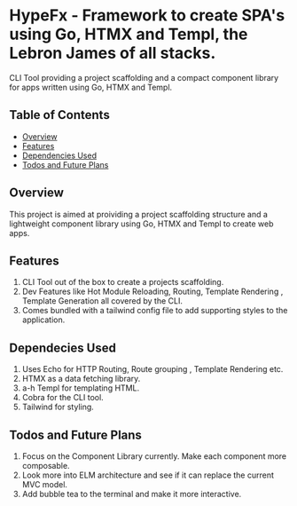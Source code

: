 # HypeFx - Framework to create SPA's using Go, HTMX and Templ, the Lebron James of all stacks. 
CLI Tool providing a project scaffolding and a compact component library for apps written using Go, HTMX and Templ. 

## Table of Contents
- [Overview](#overview)
- [Features](#features)
- [Dependencies Used](#dependencies-used)
- [Todos and Future Plans](#todos-and-future-plans)

## Overview
This project is aimed at proividing a project scaffolding structure and a lightweight component library using Go, HTMX and Templ to create web apps.

## Features
 1. CLI Tool out of the box to create a projects scaffolding.
 2. Dev Features like Hot Module Reloading, Routing, Template Rendering , Template Generation all covered by the CLI.
 3. Comes bundled with a tailwind config file to add supporting styles to the application.

## Dependecies Used
1. Uses Echo for HTTP Routing, Route grouping , Template Rendering etc.
2. HTMX as a data fetching library.
3. a-h Templ for templating HTML.
4. Cobra for the CLI tool.
5. Tailwind for styling.

## Todos and Future Plans 
1. Focus on the Component Library currently. Make each component more composable.
2. Look more into ELM architecture and see if it can replace the current MVC model.
3. Add bubble tea to the terminal and make it more interactive.


